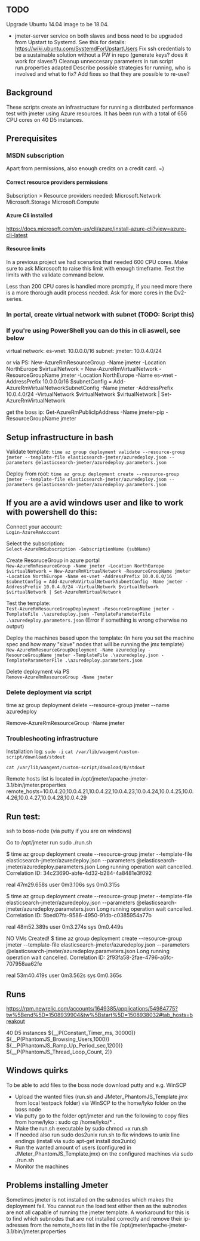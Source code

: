 ## TODO
Upgrade Ubuntu 14.04 image to be 18.04. 
- jmeter-server service on both slaves and boss need to be upgraded from Upstart to Systemd. See this for details: https://wiki.ubuntu.com/SystemdForUpstartUsers
Fix ssh credentials to be a sustainable solution without a PW in repo (generate keys? does it work for slaves?)
Cleanup unneccesary parameters in run script
run.properties adapted
Describe possible strategies for running, who is involved and what to fix?
Add fixes so that they are possible to re-use?


## Background
These scripts create an infrastructure for running a distributed performance test with jmeter using Azure resources. It has been run with a total of 656 CPU cores on 40 D5 instances.

## Prerequisites

### MSDN subscription
Apart from permissions, also enough credits on a credit card. =)

#### Correct resource providers permissions
Subscription > Resource providers needed:
Microsoft.Network
Microsoft.Storage
Microsoft.Compute

#### Azure Cli installed
https://docs.microsoft.com/en-us/cli/azure/install-azure-cli?view=azure-cli-latest

#### Resource limits
In a previous project we had scenarios that needed 600 CPU cores. Make sure to ask Microsooft to raise this limit with enough timeframe. Test the limits with the validate command below. 

Less than 200 CPU cores is handled more promptly, if you need more there is a more thorough audit process needed. 
Ask for more cores in the Dv2-series. 

### In portal, create virtual network with subnet (TODO: Script this)
### If you're using PowerShell you can do this in cli aswell, see below
virtual network: es-vnet: 10.0.0.0/16
subnet: jmeter: 10.0.4.0/24

or via PS:
New-AzureRmResourceGroup -Name jmeter -Location NorthEurope 
$virtualNetwork = New-AzureRmVirtualNetwork -ResourceGroupName jmeter -Location NorthEurope -Name es-vnet -AddressPrefix 10.0.0.0/16
$subnetConfig = Add-AzureRmVirtualNetworkSubnetConfig -Name jmeter -AddressPrefix 10.0.4.0/24 -VirtualNetwork $virtualNetwork
$virtualNetwork | Set-AzureRmVirtualNetwork

get the boss ip:
Get-AzureRmPublicIpAddress -Name jmeter-pip -ResourceGroupName jmeter

## Setup infrastructure in bash
Validate template:
`time az group deployment validate --resource-group jmeter --template-file elasticsearch-jmeter/azuredeploy.json --parameters @elasticsearch-jmeter/azuredeploy.parameters.json`

Deploy from root: 
`time az group deployment create --resource-group jmeter --template-file elasticsearch-jmeter/azuredeploy.json --parameters @elasticsearch-jmeter/azuredeploy.parameters.json`

## If you are a avid windows user and like to work with powershell do this:
Connect your account:<br />
`Login-AzureRmAccount`

Select the subscription:<br />
`Select-AzureRmSubscription -SubscriptionName {subName}`

Create ResoruceGroup in azure portal<br />
`New-AzureRmResourceGroup -Name jmeter -Location NorthEurope`<br />
`$virtualNetwork = New-AzureRmVirtualNetwork -ResourceGroupName jmeter -Location NorthEurope -Name es-vnet -AddressPrefix 10.0.0.0/16`<br />
`$subnetConfig = Add-AzureRmVirtualNetworkSubnetConfig -Name jmeter -AddressPrefix 10.0.4.0/24 -VirtualNetwork $virtualNetwork`<br />
`$virtualNetwork | Set-AzureRmVirtualNetwork`

Test the template:<br />
`Test-AzureRmResourceGroupDeployment -ResourceGroupName jmeter -TemplateFile .\azuredeploy.json -TemplateParameterFile .\azuredeploy.parameters.json` (Error if something is wrong otherwise no output)

Deploy the machines based upon the template: (In here you set the machine spec and how many "slave" nodes that will be running the jmx template)<br />
`New-AzureRmResourceGroupDeployment -Name azuredeploy -ResourceGroupName jmeter -TemplateFile .\azuredeploy.json -TemplateParameterFile .\azuredeploy.parameters.json`

Delete deployment via PS<br />
`Remove-AzureRmResourceGroup -Name jmeter`

### Delete deployment via script
time az group deployment delete --resource-group jmeter --name azuredeploy

Remove-AzureRmResourceGroup -Name jmeter

### Troubleshooting infrastructure
Installation log:
`sudo -i`
`cat /var/lib/waagent/custom-script/download/stdout`

`cat /var/lib/waagent/custom-script/download/0/stdout`

Remote hosts list is located in /opt/jmeter/apache-jmeter-3.1/bin/jmeter.properties
remote_hosts=10.0.4.20,10.0.4.21,10.0.4.22,10.0.4.23,10.0.4.24,10.0.4.25,10.0.4.26,10.0.4.27,10.0.4.28,10.0.4.29

## Run test:
ssh to boss-node (via putty if you are on windows)

Go to /opt/jmeter
run sudo ./run.sh


$ time az group deployment create --resource-group jmeter --template-file elasticsearch-jmeter/azuredeploy.json --parameters @elasticsearch-jmeter/azuredeploy.parameters.json
Long running operation wait cancelled.  Correlation ID: 34c23690-abfe-4d32-b284-4a8481e3f092

real	47m29.658s
user	0m3.106s
sys	0m0.315s

$ time az group deployment create --resource-group jmeter --template-file elasticsearch-jmeter/azuredeploy.json --parameters @elasticsearch-jmeter/azuredeploy.parameters.json
Long running operation wait cancelled.  Correlation ID: 5bed07fa-9586-4950-91db-c0385954a77b

real	48m52.389s
user	0m3.274s
sys	0m0.449s

NO VMs Created!
$ time az group deployment create --resource-group jmeter --template-file elasticsearch-jmeter/azuredeploy.json --parameters @elasticsearch-jmeter/azuredeploy.parameters.json
Long running operation wait cancelled.  Correlation ID: 2f93fa58-2fae-4796-a6fc-707958aa62fe

real	53m40.419s
user	0m3.562s
sys	0m0.365s

## Runs
https://rpm.newrelic.com/accounts/1649385/applications/54984775?tw%5Bend%5D=1508939904&tw%5Bstart%5D=1508938032#tab_hosts=breakout

40 D5 instances
${__P(Constant_Timer_ms, 30000)}
${__P(PhantomJS_Browsing_Users,1000)}
${__P(PhantomJS_Ramp_Up_Period_sec,1200)}
${__P(PhantomJS_Thread_Loop_Count, 2)}

## Windows quirks
To be able to add files to the boss node download putty and e.g. WinSCP

- Upload the wanted files (run.sh and JMeter_PhantomJS_Template.jmx from local testpack folder) via WinSCP to the home/lyko folder on the boss node
- Via putty go to the folder opt/jmeter and run the following to copy files from home/lyko : sudo cp /home/lyko/* .
- Make the run.sh executable by sudo chmod +x run.sh 
- If needed also run sudo dos2unix run.sh to fix windows to unix line endings (install via sudo apt-get install dos2unix)
- Run the wanted amount of users (configured in JMeter_PhantomJS_Template.jmx) on the configured machines via sudo ./run.sh
- Monitor the machines

## Problems installing Jmeter
Sometimes jmeter is not installed on the subnodes which makes the deployment fail. You cannot run the load test either then as the subnodes are not all capable of running the jmeter template. A workaround for this is to find which subnodes that are not installed correctly and remove their ip-adresses from the remote_hosts list in the file /opt/jmeter/apache-jmeter-3.1/bin/jmeter.properties
